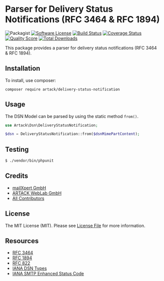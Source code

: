 # Parser for Delivery Status Notifications (RFC 3464 &amp; RFC 1894)

![Packagist](https://img.shields.io/packagist/v/ARTACK/delivery-status-notification.svg?style=flat-square)
[![Software License](https://img.shields.io/badge/license-MIT-brightgreen.svg?style=flat-square)](LICENSE)
[![Build Status](https://img.shields.io/travis/ARTACK/delivery-status-notification/master.svg?style=flat-square)](https://travis-ci.org/ARTACK/delivery-status-notification)
[![Coverage Status](https://img.shields.io/scrutinizer/coverage/g/ARTACK/delivery-status-notification.svg?style=flat-square)](https://scrutinizer-ci.com/g/ARTACK/delivery-status-notification/code-structure)
[![Quality Score](https://img.shields.io/scrutinizer/g/ARTACK/delivery-status-notification.svg?style=flat-square)](https://scrutinizer-ci.com/g/ARTACK/delivery-status-notification)
[![Total Downloads](https://img.shields.io/packagist/dt/ARTACK/delivery-status-notification.svg?style=flat-square)](https://packagist.org/packages/ARTACK/delivery-status-notification)

This package provides a parser for delivery status notifications (RFC 3464 &amp; RFC 1894).

## Installation

To install, use composer:

```
composer require artack/delivery-status-notification
```

## Usage
The DSN Model can be parsed by using the static method `from()`.

``` php
use Artack\Dsn\DeliveryStatusNotification;

$dsn = DeliveryStatusNotification::from($dsnMimePartContent);
```

## Testing

``` bash
$ ./vendor/bin/phpunit
```

## Credits

- [mailXpert GmbH](https://github.com/ARTACK)
- [ARTACK WebLab GmbH](https://github.com/artack)
- [All Contributors](https://github.com/ARTACK/delivery-status-notification/contributors)


## License

The MIT License (MIT). Please see [License File](https://github.com/ARTACK/delivery-status-notification/blob/master/LICENSE) for more information.

## Resources
- [RFC 3464](https://tools.ietf.org/html/rfc3464)
- [RFC 1894](https://tools.ietf.org/html/rfc1894)
- [RFC 822](https://tools.ietf.org/html/rfc822)
- [IANA DSN Types](https://www.iana.org/assignments/dsn-types/dsn-types.xhtml)
- [IANA SMTP Enhanced Status Code](https://www.iana.org/assignments/smtp-enhanced-status-codes/smtp-enhanced-status-codes.xhtml)
